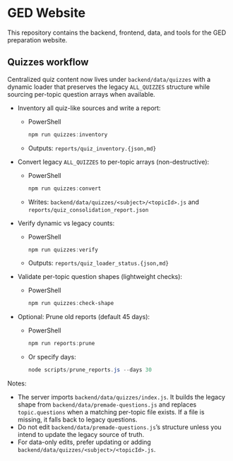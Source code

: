 # GED Website

This repository contains the backend, frontend, data, and tools for the GED preparation website.

## Quizzes workflow

Centralized quiz content now lives under `backend/data/quizzes` with a dynamic loader that preserves the legacy `ALL_QUIZZES` structure while sourcing per-topic question arrays when available.

- Inventory all quiz-like sources and write a report:
  - PowerShell
    ```powershell
    npm run quizzes:inventory
    ```
  - Outputs: `reports/quiz_inventory.{json,md}`

- Convert legacy `ALL_QUIZZES` to per-topic arrays (non-destructive):
  - PowerShell
    ```powershell
    npm run quizzes:convert
    ```
  - Writes: `backend/data/quizzes/<subject>/<topicId>.js` and `reports/quiz_consolidation_report.json`

- Verify dynamic vs legacy counts:
  - PowerShell
    ```powershell
    npm run quizzes:verify
    ```
  - Outputs: `reports/quiz_loader_status.{json,md}`

- Validate per-topic question shapes (lightweight checks):
  - PowerShell
    ```powershell
    npm run quizzes:check-shape
    ```

- Optional: Prune old reports (default 45 days):
  - PowerShell
    ```powershell
    npm run reports:prune
    ```
  - Or specify days:
    ```powershell
    node scripts/prune_reports.js --days 30
    ```

Notes:
- The server imports `backend/data/quizzes/index.js`. It builds the legacy shape from `backend/data/premade-questions.js` and replaces `topic.questions` when a matching per-topic file exists. If a file is missing, it falls back to legacy questions.
- Do not edit `backend/data/premade-questions.js`’s structure unless you intend to update the legacy source of truth.
- For data-only edits, prefer updating or adding `backend/data/quizzes/<subject>/<topicId>.js`.
